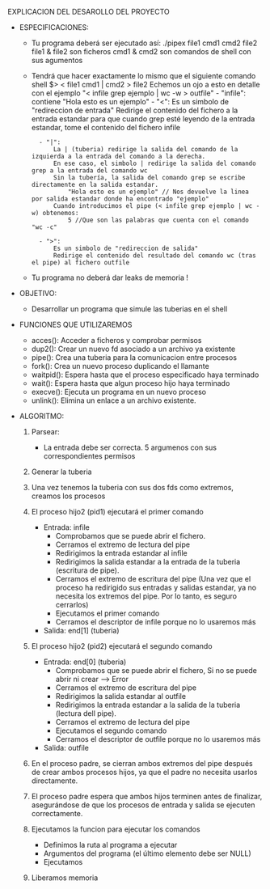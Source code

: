 EXPLICACION DEL DESAROLLO DEL PROYECTO

- ESPECIFICACIONES:
    - Tu programa deberá ser ejecutado así:
        ./pipex file1 cmd1 cmd2 file2
            file1 & file2 son ficheros
            cmd1 & cmd2 son comandos de shell con sus agumentos

    - Tendrá que hacer exactamente lo mismo que el siguiente comando shell
        $> < file1 cmd1 | cmd2 > file2
            Echemos un ojo a esto en detalle con el ejemplo "< infile grep ejemplo | wc -w > outfile"
            - "infile":
                contiene "Hola esto es un ejemplo"
            - "<":
                Es un simbolo de "redireccion de entrada"
                Redirige el contenido del fichero a la entrada estandar para que cuando grep esté leyendo de la entrada estandar, tome el contenido del fichero infile
            
            - "|":
                La | (tuberia) redirige la salida del comando de la izquierda a la entrada del comando a la derecha.
                En ese caso, el simbolo | redirige la salida del comando grep a la entrada del comando wc
                Sin la tubería, la salida del comando grep se escribe directamente en la salida estandar.
                    "Hola esto es un ejemplo" // Nos devuelve la linea por salida estandar donde ha encontrado "ejemplo"
                Cuando introducimos el pipe (< infile grep ejemplo | wc -w) obtenemos:
                    5 //Que son las palabras que cuenta con el comando "wc -c"

            - ">":
                Es un simbolo de "redireccion de salida"
                Redirige el contenido del resultado del comando wc (tras el pipe) al fichero outfile
                
    - Tu programa no deberá dar leaks de memoria !

- OBJETIVO:
    - Desarrollar un programa que simule las tuberias en el shell

- FUNCIONES QUE UTILIZAREMOS
    - acces(): Acceder a ficheros y comprobar permisos
    - dup2(): Crear un nuevo fd asociado a un archivo ya existente
    - pipe(): Crea una tuberia para la comunicacion entre procesos
    - fork(): Crea un nuevo proceso duplicando el llamante
    - waitpid(): Espera hasta que el proceso especificado haya terminado
    - wait(): Espera hasta que algun proceso hijo haya terminado
    - execve(): Ejecuta un programa en un nuevo proceso
    - unlink(): Elimina un enlace a un archivo existente.

- ALGORITMO:
    1. Parsear:
        - La entrada debe ser correcta. 5 argumenos con sus correspondientes permisos

    2. Generar la tuberia

    3. Una vez tenemos la tuberia con sus dos fds como extremos, creamos los procesos

    4. El proceso hijo2 (pid1) ejecutará el primer comando
        - Entrada: infile
            - Comprobamos que se puede abrir el fichero.
            - Cerramos el extremo de lectura del pipe
            - Redirigimos la entrada estandar al infile
            - Redirigimos la salida estandar a la entrada de la tuberia (escritura de pipe).
            - Cerramos el extremo de escritura del pipe
                (Una vez que el proceso ha redirigido sus entradas y salidas estandar, ya no necesita los extremos del pipe. Por lo tanto, es seguro cerrarlos)
            - Ejecutamos el primer comando
            - Cerramos el descriptor de infile porque no lo usaremos más
        - Salida: end[1] (tuberia)

    5. El proceso hijo2 (pid2) ejecutará el segundo comando
        - Entrada: end[0] (tuberia)
            - Comprobamos que se puede abrir el fichero, Si no se puede abrir ni crear --> Error
            - Cerramos el extremo de escritura del pipe
            - Redirigimos la salida estandar al outfile
            - Redirigimos la entrada estandar a la salida de la tuberia (lectura dell pipe).
            - Cerramos el extremo de lectura del pipe
            - Ejecutamos el segundo comando
            - Cerramos el descriptor de outfile porque no lo usaremos más
        - Salida: outfile
    
    6. En el proceso padre, se cierran ambos extremos del pipe después de crear ambos procesos hijos, ya que el padre no necesita usarlos directamente.

    7. El proceso padre espera que ambos hijos terminen antes de finalizar, asegurándose de que los procesos de entrada y salida se ejecuten correctamente.

    6. Ejecutamos la funcion para ejecutar los comandos
        - Definimos la ruta al programa a ejecutar
        - Argumentos del programa (el último elemento debe ser NULL)
        - Ejecutamos

    7. Liberamos memoria